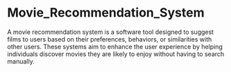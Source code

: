 # Movie_Recommendation_System
A movie recommendation system is a software tool designed to suggest films to users based on their preferences, behaviors, or similarities with other users. These systems aim to enhance the user experience by helping individuals discover movies they are likely to enjoy without having to search manually.

